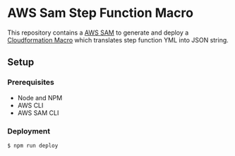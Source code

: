 # AWS Sam Step Function Macro

This repository contains a [AWS SAM](https://github.com/awslabs/serverless-application-model) to generate and deploy a [Cloudformation Macro](https://docs.aws.amazon.com/AWSCloudFormation/latest/UserGuide/template-macros.html) which translates step function YML into JSON string.

## Setup

### Prerequisites

- Node and NPM
- AWS CLI
- AWS SAM CLI

### Deployment

`$ npm run deploy`
